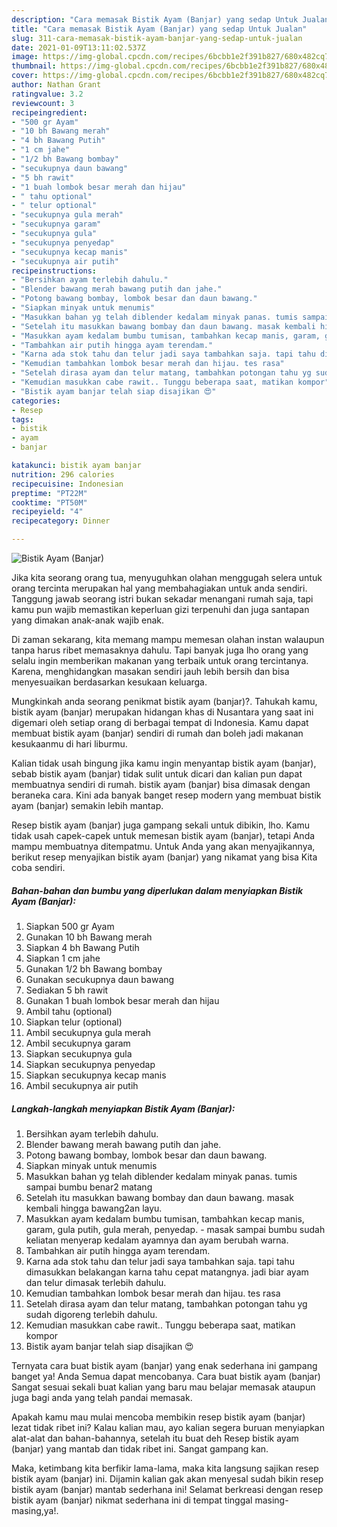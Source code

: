 ```yaml
---
description: "Cara memasak Bistik Ayam (Banjar) yang sedap Untuk Jualan"
title: "Cara memasak Bistik Ayam (Banjar) yang sedap Untuk Jualan"
slug: 311-cara-memasak-bistik-ayam-banjar-yang-sedap-untuk-jualan
date: 2021-01-09T13:11:02.537Z
image: https://img-global.cpcdn.com/recipes/6bcbb1e2f391b827/680x482cq70/bistik-ayam-banjar-foto-resep-utama.jpg
thumbnail: https://img-global.cpcdn.com/recipes/6bcbb1e2f391b827/680x482cq70/bistik-ayam-banjar-foto-resep-utama.jpg
cover: https://img-global.cpcdn.com/recipes/6bcbb1e2f391b827/680x482cq70/bistik-ayam-banjar-foto-resep-utama.jpg
author: Nathan Grant
ratingvalue: 3.2
reviewcount: 3
recipeingredient:
- "500 gr Ayam"
- "10 bh Bawang merah"
- "4 bh Bawang Putih"
- "1 cm jahe"
- "1/2 bh Bawang bombay"
- "secukupnya daun bawang"
- "5 bh rawit"
- "1 buah lombok besar merah dan hijau"
- " tahu optional"
- " telur optional"
- "secukupnya gula merah"
- "secukupnya garam"
- "secukupnya gula"
- "secukupnya penyedap"
- "secukupnya kecap manis"
- "secukupnya air putih"
recipeinstructions:
- "Bersihkan ayam terlebih dahulu."
- "Blender bawang merah bawang putih dan jahe."
- "Potong bawang bombay, lombok besar dan daun bawang."
- "Siapkan minyak untuk menumis"
- "Masukkan bahan yg telah diblender kedalam minyak panas. tumis sampai bumbu benar2 matang"
- "Setelah itu masukkan bawang bombay dan daun bawang. masak kembali hingga bawang2an layu."
- "Masukkan ayam kedalam bumbu tumisan, tambahkan kecap manis, garam, gula putih, gula merah, penyedap.  masak sampai bumbu sudah keliatan menyerap kedalam ayamnya dan ayam berubah warna."
- "Tambahkan air putih hingga ayam terendam."
- "Karna ada stok tahu dan telur jadi saya tambahkan saja. tapi tahu dimasukkan belakangan karna tahu cepat matangnya. jadi biar ayam dan telur dimasak terlebih dahulu."
- "Kemudian tambahkan lombok besar merah dan hijau. tes rasa"
- "Setelah dirasa ayam dan telur matang, tambahkan potongan tahu yg sudah digoreng terlebih dahulu."
- "Kemudian masukkan cabe rawit.. Tunggu beberapa saat, matikan kompor"
- "Bistik ayam banjar telah siap disajikan 😍"
categories:
- Resep
tags:
- bistik
- ayam
- banjar

katakunci: bistik ayam banjar 
nutrition: 296 calories
recipecuisine: Indonesian
preptime: "PT22M"
cooktime: "PT50M"
recipeyield: "4"
recipecategory: Dinner

---
```



![Bistik Ayam (Banjar)](https://img-global.cpcdn.com/recipes/6bcbb1e2f391b827/680x482cq70/bistik-ayam-banjar-foto-resep-utama.jpg)

Jika kita seorang orang tua, menyuguhkan olahan menggugah selera untuk orang tercinta merupakan hal yang membahagiakan untuk anda sendiri. Tanggung jawab seorang istri bukan sekadar menangani rumah saja, tapi kamu pun wajib memastikan keperluan gizi terpenuhi dan juga santapan yang dimakan anak-anak wajib enak.

Di zaman  sekarang, kita memang mampu memesan olahan instan walaupun tanpa harus ribet memasaknya dahulu. Tapi banyak juga lho orang yang selalu ingin memberikan makanan yang terbaik untuk orang tercintanya. Karena, menghidangkan masakan sendiri jauh lebih bersih dan bisa menyesuaikan berdasarkan kesukaan keluarga. 



Mungkinkah anda seorang penikmat bistik ayam (banjar)?. Tahukah kamu, bistik ayam (banjar) merupakan hidangan khas di Nusantara yang saat ini digemari oleh setiap orang di berbagai tempat di Indonesia. Kamu dapat membuat bistik ayam (banjar) sendiri di rumah dan boleh jadi makanan kesukaanmu di hari liburmu.

Kalian tidak usah bingung jika kamu ingin menyantap bistik ayam (banjar), sebab bistik ayam (banjar) tidak sulit untuk dicari dan kalian pun dapat membuatnya sendiri di rumah. bistik ayam (banjar) bisa dimasak dengan beraneka cara. Kini ada banyak banget resep modern yang membuat bistik ayam (banjar) semakin lebih mantap.

Resep bistik ayam (banjar) juga gampang sekali untuk dibikin, lho. Kamu tidak usah capek-capek untuk memesan bistik ayam (banjar), tetapi Anda mampu membuatnya ditempatmu. Untuk Anda yang akan menyajikannya, berikut resep menyajikan bistik ayam (banjar) yang nikamat yang bisa Kita coba sendiri.

<!--inarticleads1-->

##### Bahan-bahan dan bumbu yang diperlukan dalam menyiapkan Bistik Ayam (Banjar):

1. Siapkan 500 gr Ayam
1. Gunakan 10 bh Bawang merah
1. Siapkan 4 bh Bawang Putih
1. Siapkan 1 cm jahe
1. Gunakan 1/2 bh Bawang bombay
1. Gunakan secukupnya daun bawang
1. Sediakan 5 bh rawit
1. Gunakan 1 buah lombok besar merah dan hijau
1. Ambil  tahu (optional)
1. Siapkan  telur (optional)
1. Ambil secukupnya gula merah
1. Ambil secukupnya garam
1. Siapkan secukupnya gula
1. Siapkan secukupnya penyedap
1. Siapkan secukupnya kecap manis
1. Ambil secukupnya air putih




<!--inarticleads2-->

##### Langkah-langkah menyiapkan Bistik Ayam (Banjar):

1. Bersihkan ayam terlebih dahulu.
1. Blender bawang merah bawang putih dan jahe.
1. Potong bawang bombay, lombok besar dan daun bawang.
1. Siapkan minyak untuk menumis
1. Masukkan bahan yg telah diblender kedalam minyak panas. tumis sampai bumbu benar2 matang
1. Setelah itu masukkan bawang bombay dan daun bawang. masak kembali hingga bawang2an layu.
1. Masukkan ayam kedalam bumbu tumisan, tambahkan kecap manis, garam, gula putih, gula merah, penyedap.  - masak sampai bumbu sudah keliatan menyerap kedalam ayamnya dan ayam berubah warna.
1. Tambahkan air putih hingga ayam terendam.
1. Karna ada stok tahu dan telur jadi saya tambahkan saja. tapi tahu dimasukkan belakangan karna tahu cepat matangnya. jadi biar ayam dan telur dimasak terlebih dahulu.
1. Kemudian tambahkan lombok besar merah dan hijau. tes rasa
1. Setelah dirasa ayam dan telur matang, tambahkan potongan tahu yg sudah digoreng terlebih dahulu.
1. Kemudian masukkan cabe rawit.. Tunggu beberapa saat, matikan kompor
1. Bistik ayam banjar telah siap disajikan 😍




Ternyata cara buat bistik ayam (banjar) yang enak sederhana ini gampang banget ya! Anda Semua dapat mencobanya. Cara buat bistik ayam (banjar) Sangat sesuai sekali buat kalian yang baru mau belajar memasak ataupun juga bagi anda yang telah pandai memasak.

Apakah kamu mau mulai mencoba membikin resep bistik ayam (banjar) lezat tidak ribet ini? Kalau kalian mau, ayo kalian segera buruan menyiapkan alat-alat dan bahan-bahannya, setelah itu buat deh Resep bistik ayam (banjar) yang mantab dan tidak ribet ini. Sangat gampang kan. 

Maka, ketimbang kita berfikir lama-lama, maka kita langsung sajikan resep bistik ayam (banjar) ini. Dijamin kalian gak akan menyesal sudah bikin resep bistik ayam (banjar) mantab sederhana ini! Selamat berkreasi dengan resep bistik ayam (banjar) nikmat sederhana ini di tempat tinggal masing-masing,ya!.

